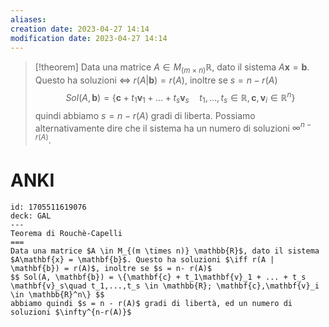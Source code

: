 ```yaml
---
aliases: 
creation date: 2023-04-27 14:14
modification date: 2023-04-27 14:14
---
```


>[!theorem]
>Data una matrice $A \in M_{(m \times n)}\mathbb{R}$, dato il sistema $A \mathbf{x} = \mathbf{b}$. Questo ha soluzioni $\iff$ $r(A | \mathbf{b}) = r(A)$, inoltre se $s = n - r(A)$
>$$ Sol(A, \mathbf{b}) = \{ \mathbf{c} + t_{1}\mathbf{v}_{1} + \dots + t_{s}\mathbf{v}_{s}\quad t_{1},\dots,t_{s} \in \mathbb{R}, \mathbf{c},\mathbf{v}_{i} \in \mathbb{R}^n \} $$
>quindi abbiamo $s = n - r(A)$ gradi di liberta.
>Possiamo alternativamente dire che il sistema ha un numero di soluzioni $\infty^{n-r(A)}$.


# ANKI


```anki
id: 1705511619076
deck: GAL
---
Teorema di Rouchè-Capelli
===
Data una matrice $A \in M_{(m \times n)} \mathbb{R}$, dato il sistema $A\mathbf{x} = \mathbf{b}$. Questo ha soluzioni $\iff r(A | \mathbf{b}) = r(A)$, inoltre se $s = n- r(A)$
$$ Sol(A, \mathbf{b}) = \{\mathbf{c} + t_1\mathbf{v}_1 + ... + t_s \mathbf{v}_s\quad t_1,...,t_s \in \mathbb{R}; \mathbf{c},\mathbf{v}_i \in \mathbb{R}^n\} $$
abbiamo quindi $s = n - r(A)$ gradi di libertà, ed un numero di soluzioni $\infty^{n-r(A)}$
```
